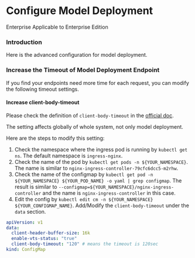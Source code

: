 # Configure Model Deployment

Enterprise Applicable to Enterprise Edition

### Introduction

Here is the advanced configuration for model deployment.

### Increase the Timeout of Model Deployment Endpoint

If you find your endpoints need more time for each request, you can modify the following timeout settings.

#### Increase client-body-timeout

Please check the definition of `client-body-timeout` in the [official doc](https://kubernetes.github.io/ingress-nginx/user-guide/nginx-configuration/configmap/#client-body-timeout).

The setting affects globally of whole system, not only model deployment.

Here are the steps to modify this setting:

1. Check the namespace where the ingress pod is running by `kubectl get ns`. The default namespace is `ingress-nginx`.
2. Check the name of the pod by `kubectl get pods -n ${YOUR_NAMESPACE}`. The name is similar to `nginx-ingress-controller-79cfc6dcc5-m2rhw`.
3. Check the name of the configmap by `kubectl get pod -n ${YOUR_NAMESPACE} ${YOUR_POD_NAME} -o yaml | grep configmap`. The result is similar to `--configmap=${YOUR_NAMESPACE}/nginx-ingress-controller` and the name is `nginx-ingress-controller` in this case.
4. Edit the config by `kubectl edit cm -n ${YOUR_NAMESPACE} ${YOUR_CONFIGMAP_NAME}`. Add/Modify the `client-body-timeout` under the `data` section.

```yaml
apiVersion: v1
data:
  client-header-buffer-size: 16k
  enable-vts-status: "true"
  client-body-timeout: "120" # means the timeout is 120sec
kind: ConfigMap
```
